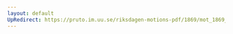```yaml
---
layout: default
UpRedirect: https://pruto.im.uu.se/riksdagen-motions-pdf/1869/mot_1869__fk__46/mot_1869__fk__46-002.pdf
---
```

